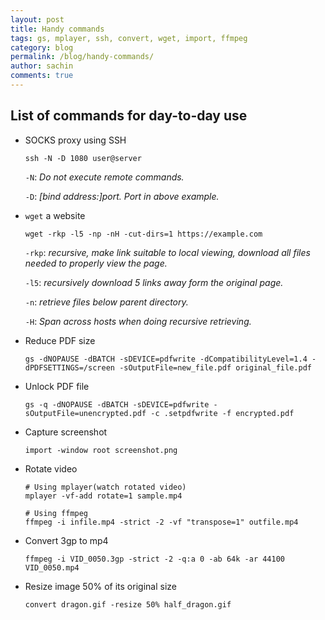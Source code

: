 ```yaml
---
layout: post
title: Handy commands
tags: gs, mplayer, ssh, convert, wget, import, ffmpeg
category: blog
permalink: /blog/handy-commands/
author: sachin
comments: true
---
```


## List of commands for day-to-day use

* SOCKS proxy using SSH

  ```
  ssh -N -D 1080 user@server
  ```

  `-N`: *Do not execute remote commands.*

  `-D`: *[bind address:]port. Port in above example.*


* `wget` a website

  ```
  wget -rkp -l5 -np -nH -cut-dirs=1 https://example.com
  ```

  `-rkp`: *recursive, make link suitable to local viewing, download
all files needed to properly view the page.*

  `-l5`: *recursively download 5 links away form the original page.*

  `-n`: *retrieve files below parent directory.*

  `-H`: *Span across hosts when doing recursive retrieving.*


* Reduce PDF size

  ```
  gs -dNOPAUSE -dBATCH -sDEVICE=pdfwrite -dCompatibilityLevel=1.4 -dPDFSETTINGS=/screen -sOutputFile=new_file.pdf original_file.pdf
  ```

* Unlock PDF file

  ```
  gs -q -dNOPAUSE -dBATCH -sDEVICE=pdfwrite -sOutputFile=unencrypted.pdf -c .setpdfwrite -f encrypted.pdf
  ```

* Capture screenshot

  ```
  import -window root screenshot.png
  ```

* Rotate video

  ```
  # Using mplayer(watch rotated video)
  mplayer -vf-add rotate=1 sample.mp4

  # Using ffmpeg
  ffmpeg -i infile.mp4 -strict -2 -vf "transpose=1" outfile.mp4
  ```

* Convert 3gp to mp4

  ```
  ffmpeg -i VID_0050.3gp -strict -2 -q:a 0 -ab 64k -ar 44100 VID_0050.mp4
  ```

* Resize image 50% of its original size

  ```
  convert dragon.gif -resize 50% half_dragon.gif
  ```
